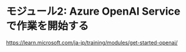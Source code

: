 # モジュール2: Azure OpenAI Service で作業を開始する

https://learn.microsoft.com/ja-jp/training/modules/get-started-openai/
